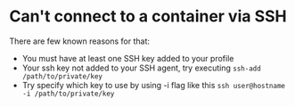 # Can't connect to a container via SSH

There are few known reasons for that:

* You must have at least one SSH key added to your profile
* Your ssh key not added to your SSH agent, try executing `ssh-add /path/to/private/key`
* Try specify which key to use by using -i flag like this `ssh user@hostname -i /path/to/private/key`
